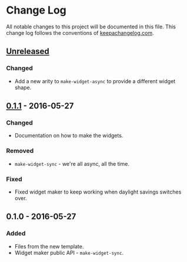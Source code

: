 # Change Log
All notable changes to this project will be documented in this file. This change log follows the conventions of [keepachangelog.com](http://keepachangelog.com/).

## [Unreleased]
### Changed
- Add a new arity to `make-widget-async` to provide a different widget shape.

## [0.1.1] - 2016-05-27
### Changed
- Documentation on how to make the widgets.

### Removed
- `make-widget-sync` - we're all async, all the time.

### Fixed
- Fixed widget maker to keep working when daylight savings switches over.

## 0.1.0 - 2016-05-27
### Added
- Files from the new template.
- Widget maker public API - `make-widget-sync`.

[Unreleased]: https://github.com/your-name/second-largest-in-binary-search-tree/compare/0.1.1...HEAD
[0.1.1]: https://github.com/your-name/second-largest-in-binary-search-tree/compare/0.1.0...0.1.1
